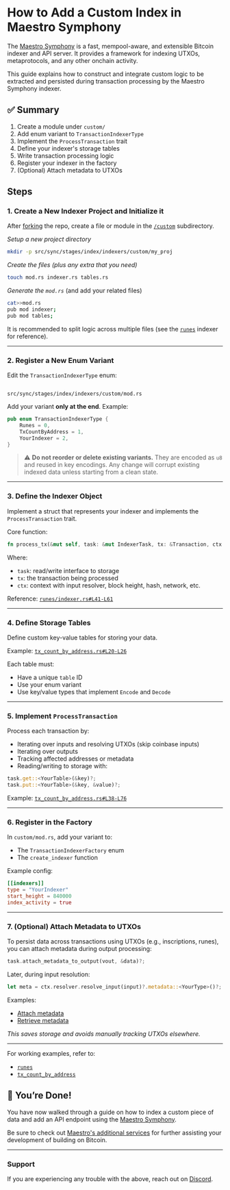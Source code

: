 # How to Add a Custom Index in Maestro Symphony

The [Maestro Symphony](https://github.com/maestro-org/maestro-symphony) is a fast, mempool-aware, and extensible Bitcoin indexer and API server. It provides a framework for indexing UTXOs, metaprotocols, and any other onchain activity.

This guide explains how to construct and integrate custom logic to be extracted and persisted during transaction processing by the Maestro Symphony indexer.

## ✅ Summary

1. Create a module under `custom/`
2. Add enum variant to `TransactionIndexerType`
3. Implement the `ProcessTransaction` trait
4. Define your indexer's storage tables
5. Write transaction processing logic
6. Register your indexer in the factory
7. (Optional) Attach metadata to UTXOs

## Steps

### 1. Create a New Indexer Project and Initialize it

After [forking](https://github.com/maestro-org/maestro-symphony/fork) the repo, create a file or module in the [`/custom`](../../src/sync/stages/index/indexers/custom/) subdirectory.

_Setup a new project directory_

```bash
mkdir -p src/sync/stages/index/indexers/custom/my_proj
```

_Create the files (plus any extra that you need)_

```bash
touch mod.rs indexer.rs tables.rs
```

_Generate the `mod.rs`_ (and add your related files)

```bash
cat>>mod.rs
pub mod indexer;
pub mod tables;
```

It is recommended to split logic across multiple files (see the [`runes`](../../src/sync/stages/index/indexers/custom/runes/) indexer for reference).

---

### 2. Register a New Enum Variant

Edit the `TransactionIndexerType` enum:

```

src/sync/stages/index/indexers/custom/mod.rs

```

Add your variant **only at the end**. Example:

```rust
pub enum TransactionIndexerType {
    Runes = 0,
    TxCountByAddress = 1,
    YourIndexer = 2,
}
```

> ⚠️ **Do not reorder or delete existing variants.** They are encoded as `u8` and reused in key encodings. Any change will corrupt existing indexed data unless starting from a clean state.

---

### 3. Define the Indexer Object

Implement a struct that represents your indexer and implements the `ProcessTransaction` trait.

Core function:

```rust
fn process_tx(&mut self, task: &mut IndexerTask, tx: &Transaction, ctx: &IndexerContext)
```

Where:

-   `task`: read/write interface to storage
-   `tx`: the transaction being processed
-   `ctx`: context with input resolver, block height, hash, network, etc.

Reference:
[`runes/indexer.rs#L41-L61`](https://github.com/maestro-org/maestro-symphony/blob/main/src/sync/stages/index/indexers/custom/runes/indexer.rs#L41-L61)

---

### 4. Define Storage Tables

Define custom key-value tables for storing your data.

Example:
[`tx_count_by_address.rs#L20-L26`](https://github.com/maestro-org/maestro-symphony/blob/main/src/sync/stages/index/indexers/custom/tx_count_by_address.rs#L20-L26)

Each table must:

-   Have a unique `table` ID
-   Use your enum variant
-   Use key/value types that implement `Encode` and `Decode`

---

### 5. Implement `ProcessTransaction`

Process each transaction by:

-   Iterating over inputs and resolving UTXOs (skip coinbase inputs)
-   Iterating over outputs
-   Tracking affected addresses or metadata
-   Reading/writing to storage with:

```rust
task.get::<YourTable>(&key)?;
task.put::<YourTable>(&key, &value)?;
```

Example:
[`tx_count_by_address.rs#L38-L76`](https://github.com/maestro-org/maestro-symphony/blob/main/src/sync/stages/index/indexers/custom/tx_count_by_address.rs#L38-L76)

---

### 6. Register in the Factory

In `custom/mod.rs`, add your variant to:

-   The `TransactionIndexerFactory` enum
-   The `create_indexer` function

Example config:

```toml
[[indexers]]
type = "YourIndexer"
start_height = 840000
index_activity = true
```

---

### 7. (Optional) Attach Metadata to UTXOs

To persist data across transactions using UTXOs (e.g., inscriptions, runes), you can attach metadata during output processing:

```rust
task.attach_metadata_to_output(vout, &data)?;
```

Later, during input resolution:

```rust
let meta = ctx.resolver.resolve_input(input)?.metadata::<YourType>()?;
```

Examples:

-   [Attach metadata](https://github.com/maestro-org/maestro-symphony/blob/main/src/sync/stages/index/indexers/custom/runes/indexer.rs#L256-L260)
-   [Retrieve metadata](https://github.com/maestro-org/maestro-symphony/blob/main/src/sync/stages/index/indexers/custom/runes/indexer.rs#L318-L321)

_This saves storage and avoids manually tracking UTXOs elsewhere._

---

For working examples, refer to:

-   [`runes`](https://github.com/maestro-org/maestro-symphony/tree/main/src/sync/stages/index/indexers/custom/runes)
-   [`tx_count_by_address`](https://github.com/maestro-org/maestro-symphony/blob/main/src/sync/stages/index/indexers/custom/tx_count_by_address.rs)

## 🎉 You’re Done!

You have now walked through a guide on how to index a custom piece of data and add an API endpoint using the [Maestro Symphony](https://github.com/maestro-org/maestro-symphony).

Be sure to check out [Maestro's additional services](https://www.gomaestro.org/chains/bitcoin) for further assisting your development of building on Bitcoin.

---

### Support

If you are experiencing any trouble with the above, reach out on <a href="https://discord.gg/ES2rDhBJt3" target="_blank">Discord</a>.
